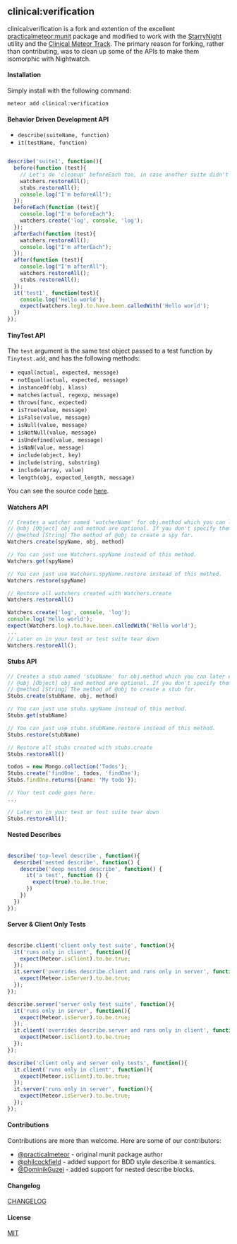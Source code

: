 ## clinical:verification

clinical:verification is a fork and extention of the excellent [practicalmeteor:munit](https://atmospherejs.com/practicalmeteor/munit) package and modified to work with the [StarryNight](http://starrynight.meteor.com) utility and the [Clinical Meteor Track](http://clinical.meteor.com).  The primary reason for forking, rather than contributing, was to clean up some of the APIs to make them isomorphic with Nightwatch.  


#### Installation

Simply install with the following command:

``meteor add clinical:verification``

#### Behavior Driven Development API

* `describe(suiteName, function)`
* `it(testName, function)`


```js

describe('suite1', function(){
  before(function (test){
    // Let's do 'cleanup' beforeEach too, in case another suite didn't clean up properly
    watchers.restoreAll();
    stubs.restoreAll();
    console.log("I'm beforeAll");
  });
  beforeEach(function (test){
    console.log("I'm beforeEach");
    watchers.create('log', console, 'log');
  });
  afterEach(function (test){
    watchers.restoreAll();
    console.log("I'm afterEach");
  });
  after(function (test){
    console.log("I'm afterAll");
    watchers.restoreAll();
    stubs.restoreAll();
  });
  it('test1', function(test){
    console.log('Hello world');
    expect(watchers.log).to.have.been.calledWith('Hello world');
  })
});
```

#### TinyTest API

The `test` argument is the same test object passed to a test function by `Tinytest.add`, and has the following methods:

* `equal(actual, expected, message)`
* `notEqual(actual, expected, message)`
* `instanceOf(obj, klass)`
* `matches(actual, regexp, message)`
* `throws(func, expected)`
* `isTrue(value, message)`
* `isFalse(value, message)`
* `isNull(value, message)`
* `isNotNull(value, message)`
* `isUndefined(value, message)`
* `isNaN(value, message)`
* `include(object, key)`
* `include(string, substring)`
* `include(array, value)`
* `length(obj, expected_length, message)`

You can see the source code [here](https://github.com/meteor/meteor/blob/devel/packages/tinytest/tinytest.js).


#### Watchers API

````js
// Creates a watcher named 'watcherName' for obj.method which you can later easily access by 'Watchers.spyName'
// @obj [Object] obj and method are optional. If you don't specify them, it will create an anonymous spy function.
// @method [String] The method of @obj to create a spy for.
Watchers.create(spyName, obj, method)

// You can just use Watchers.spyName instead of this method.
Watchers.get(spyName)

// You can just use Watchers.spyName.restore instead of this method.
Watchers.restore(spyName)

// Restore all watchers created with Watchers.create
Watchers.restoreAll()
````


````js
Watchers.create('log', console, 'log');
console.log('Hello world');
expect(Watchers.log).to.have.been.calledWith('Hello world');
...
// Later on in your test or test suite tear down
Watchers.restoreAll();
````

#### Stubs API

````js
// Creates a stub named 'stubName' for obj.method which you can later easily access by 'Stubs.stubName'
// @obj [Object] obj and method are optional. If you don't specify them, it will create an anonymous stub function.
// @method [String] The method of @obj to create a stub for.
Stubs.create(stubName, obj, method)

// You can just use stubs.spyName instead of this method.
Stubs.get(stubName)

// You can just use stubs.stubName.restore instead of this method.
Stubs.restore(stubName)

// Restore all stubs created with stubs.create
Stubs.restoreAll()
````

````js
todos = new Mongo.collection('Todos');
Stubs.create('findOne', todos, 'findOne');
Stubs.findOne.returns({name: 'My todo'});

// Your test code goes here.
...

// Later on in your test or test suite tear down
Stubs.restoreAll();
````


#### Nested Describes

```javascript

describe('top-level describe', function(){
  describe('nested describe', function() {
    describe('deep nested describe', function() {
      it('a test', function () {
        expect(true).to.be.true;
      })
    })
  })
});
```


#### Server & Client Only Tests

```javascript

describe.client('client only test suite', function(){
  it('runs only in client', function(){
    expect(Meteor.isClient).to.be.true;
  });
  it.server('overrides describe.client and runs only in server', function(){
    expect(Meteor.isServer).to.be.true;
  });
});

describe.server('server only test suite', function(){
  it('runs only in server', function(){
    expect(Meteor.isServer).to.be.true;
  });
  it.client('overrides describe.server and runs only in client', function(){
    expect(Meteor.isClient).to.be.true;
  });
});

describe('client only and server only tests', function(){
  it.client('runs only in client', function(){
    expect(Meteor.isClient).to.be.true;
  });
  it.server('runs only in server', function(){
    expect(Meteor.isServer).to.be.true;
  });
});
```






#### Contributions

Contributions are more than welcome. Here are some of our contributors:

* [@practicalmeteor](https://github.com/practicalmeteor) - original munit package author
* [@philcockfield](https://github.com/philcockfield) - added support for BDD style describe.it semantics.
* [@DominikGuzei](https://github.com/DominikGuzei) - added support for nested describe blocks.

#### Changelog

[CHANGELOG](https://github.com/practicalmeteor/meteor-munit/blob/master/CHANGELOG.md)

#### License

[MIT](https://github.com/practicalmeteor/meteor-munit/blob/master/LICENSE.txt)
